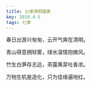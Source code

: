 ```yaml
---
title: 七律清明踏青
key: 2019.4.5
tags: 七律
---
```


春日出游兴匆匆，云开气爽在清明。

青山得意拥轻雾，绿水温情抱微风。

竹生白笋存志远，茶露黄芽吐香浓。

万物生机是造化，只为佳缘遍地红。

</br>

